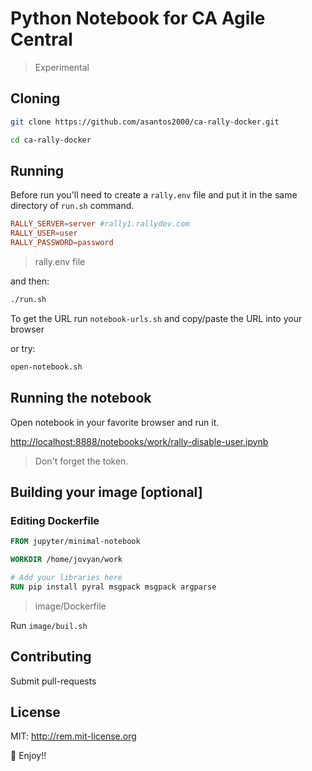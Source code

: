 # Python Notebook for CA Agile Central

> Experimental

## Cloning

```bash
git clone https://github.com/asantos2000/ca-rally-docker.git

cd ca-rally-docker
```

## Running

Before run you'll need to create a `rally.env` file and put it in the same directory of `run.sh` command.

```conf
RALLY_SERVER=server #rally1.rallydev.com
RALLY_USER=user
RALLY_PASSWORD=password
```
> rally.env file

and then:

```bash
./run.sh
```

To get the URL run `notebook-urls.sh` and copy/paste the URL into your browser

or try:

```bash
open-notebook.sh
```

## Running the notebook
Open notebook in your favorite browser and run it.

<http://localhost:8888/notebooks/work/rally-disable-user.ipynb>

> Don't forget the token.

## Building your image [optional]

### Editing Dockerfile

```Dockerfile
FROM jupyter/minimal-notebook

WORKDIR /home/jovyan/work

# Add your libraries here
RUN pip install pyral msgpack msgpack argparse
```
> image/Dockerfile

Run `image/buil.sh`

## Contributing

Submit pull-requests

## License

MIT: <http://rem.mit-license.org>

🍺 Enjoy!!